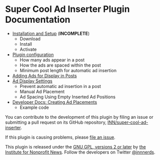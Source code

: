 # Super Cool Ad Inserter Plugin Documentation

- [Installation and Setup](installation-and-setup.md) (**INCOMPLETE**)
	- Download
	- Install
	- Activate
- [Plugin configuration](configuration.md)
	- How many ads appear in a post
	- How the ads are spaced within the post
	- Minimum post length for automatic ad insertion
- [Adding Ads for Display in Posts](adding-ads.md)	
- [Ad Display Settings](display-settings.md)
	- Prevent automatic ad insertion in a post
	- Manual Ad Placement
	- Ad Spacing Using Empty Inserted Ad Positions
- [Developer Docs: Creating Ad Placements](developers-shortcode-docs.md)
	- Example code

You can contribute to the development of this plugin by filing an issue or submitting a pull request on its GitHub repository, [INN/super-cool-ad-inserter](https://github.com/INN/super-cool-ad-inserter-plugin).

If this plugin is causing problems, please [file an issue](https://github.com/INN/super-cool-ad-inserter-plugin/issues).

This plugin is released under the [GNU GPL, versions 2 or later](http://www.gnu.org/licenses/gpl-2.0.html) by [the Institute for Nonprofit News](ihttp://inn.org). Follow the developers on Twitter [@innnerds](https://twitter.com/INNnerds/).
